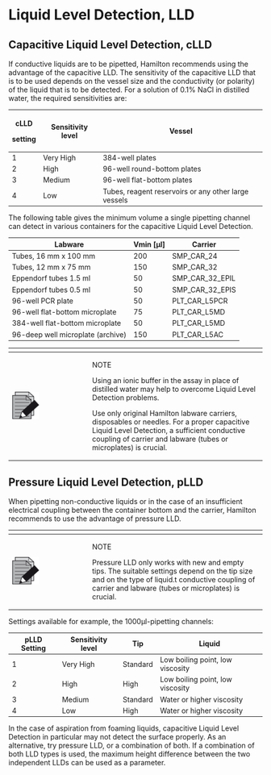 # Liquid Level Detection, LLD

## Capacitive Liquid Level Detection, cLLD

If conductive liquids are to be pipetted, Hamilton recommends using the advantage of the capacitive LLD. The sensitivity of the capacitive LLD that is to be used depends on the vessel size and the conductivity (or polarity) of the liquid that is to be detected. For a solution of 0.1% NaCl in distilled water, the required sensitivities are:

| <p>cLLD</p><p>setting</p> | Sensitivity level | Vessel                                               |
| ------------------------- | ----------------- | ---------------------------------------------------- |
| 1                         | Very High         | 384-well plates                                      |
| 2                         | High              | 96-well round-bottom plates                          |
| 3                         | Medium            | 96-well flat-bottom plates                           |
| 4                         | Low               | Tubes, reagent reservoirs or any other large vessels |

The following table gives the minimum volume a single pipetting channel can detect in various containers for the capacitive Liquid Level Detection.

| Labware                           | Vmin \[µl] | Carrier            |
| --------------------------------- | ---------- | ------------------ |
| Tubes, 16 mm x 100 mm             | 200        | SMP\_CAR\_24       |
| Tubes, 12 mm x 75 mm              | 150        | SMP\_CAR\_32       |
| Eppendorf tubes 1.5 ml            | 50         | SMP\_CAR\_32\_EPIL |
| Eppendorf tubes 0.5 ml            | 50         | SMP\_CAR\_32\_EPIS |
| 96-well PCR plate                 | 50         | PLT\_CAR\_L5PCR    |
| 96-well flat-bottom microplate    | 75         | PLT\_CAR\_L5MD     |
| 384-well flat-bottom microplate   | 50         | PLT\_CAR\_L5MD     |
| 96-deep well microplate (archive) | 150        | PLT\_CAR\_L5AC     |

<table data-header-hidden><thead><tr><th width="145"></th><th></th></tr></thead><tbody><tr><td><img src="../../../../../.gitbook/assets/image (10) (1) (1) (1) (1) (1) (1) (1) (1) (1) (1) (1) (1) (1) (1) (1).png" alt="" data-size="original"></td><td><p>NOTE</p><p>Using an ionic buffer in the assay in place of distilled water may help to overcome Liquid Level Detection problems.</p><p>Use only original Hamilton labware carriers, disposables or needles. For a proper capacitive Liquid Level Detection, a sufficient conductive coupling of carrier and labware (tubes or microplates) is crucial.</p></td></tr></tbody></table>

## Pressure Liquid Level Detection, pLLD

When pipetting non-conductive liquids or in the case of an insufficient electrical coupling between the container bottom and the carrier, Hamilton recommends to use the advantage of pressure LLD.

<table data-header-hidden><thead><tr><th width="145"></th><th></th></tr></thead><tbody><tr><td><img src="../../../../../.gitbook/assets/image (10) (1) (1) (1) (1) (1) (1) (1) (1) (1) (1) (1) (1) (1) (1) (1).png" alt="" data-size="original"></td><td><p>NOTE</p><p>Pressure LLD only works with new and empty tips. The suitable settings depend on the tip size and on the type of liquid.t conductive coupling of carrier and labware (tubes or microplates) is crucial.</p></td></tr></tbody></table>

Settings available for example, the 1000µl-pipetting channels:

| pLLD Setting | Sensitivity level | Tip      | Liquid                           |
| ------------ | ----------------- | -------- | -------------------------------- |
| 1            | Very High         | Standard | Low boiling point, low viscosity |
| 2            | High              | High     | Low boiling point, low viscosity |
| 3            | Medium            | Standard | Water or higher viscosity        |
| 4            | Low               | High     | Water or higher viscosity        |

In the case of aspiration from foaming liquids, capacitive Liquid Level Detection in particular may not detect the surface properly. As an alternative, try pressure LLD, or a combination of both. If a combination of both LLD types is used, the maximum height difference between the two independent LLDs can be used as a parameter.
